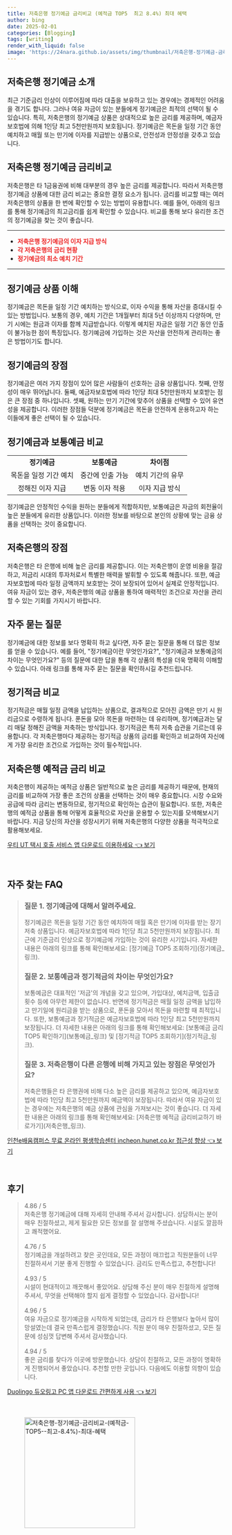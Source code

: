 ```yaml
---
title: 저축은행 정기예금 금리비교 (예적금 TOP5  최고 8.4%) 최대 혜택
author: bing
date: 2025-02-01
categories: [Blogging]
tags: [writing]
render_with_liquid: false
image: 'https://24nara.github.io/assets/img/thumbnail/저축은행-정기예금-금리비교-(예적금-TOP5--최고-8.4%)-최대-혜택.webp'
---
```



<h2 id='저축은행_정기예금_소개'>저축은행 정기예금 소개</h2>

<p>최근 기준금리 인상이 이루어짐에 따라 대출을 보유하고 있는 경우에는 경제적인 어려움을 겪기도 합니다. 그러나 여유 자금이 있는 분들에게 정기예금은 최적의 선택이 될 수 있습니다. 특히, 저축은행의 정기예금 상품은 상대적으로 높은 금리를 제공하며, 예금자보호법에 의해 1인당 최고 5천만원까지 보호됩니다. 정기예금은 목돈을 일정 기간 동안 예치하고 매월 또는 만기에 이자를 지급받는 상품으로, 안전성과 안정성을 갖추고 있습니다.</p>

<h2 id='저축은행_정기예금_금리비교'>저축은행 정기예금 금리비교</h2>

<p>저축은행은 타 1금융권에 비해 대부분의 경우 높은 금리를 제공합니다. 따라서 저축은행 정기예금 상품에 대한 금리 비교는 중요한 결정 요소가 됩니다. 금리를 비교할 때는 여러 저축은행의 상품을 한 번에 확인할 수 있는 방법이 유용합니다. 예를 들어, 아래의 링크를 통해 정기예금의 최고금리를 쉽게 확인할 수 있습니다. 비교를 통해 보다 유리한 조건의 정기예금을 찾는 것이 좋습니다.</p>

<hr />

<ul>
    <li><b><span style="color: #ee2323;">저축은행 정기예금의 이자 지급 방식</span></b></li>
    <li><b><span style="color: #ee2323;">각 저축은행의 금리 현황</span></b></li>
    <li><b><span style="color: #ee2323;">정기예금의 최소 예치 기간</span></b></li>
</ul>

<hr />

<h2 id='정기예금_상품_이해'>정기예금 상품 이해</h2>

<p>정기예금은 목돈을 일정 기간 예치하는 방식으로, 이자 수익을 통해 자산을 증대시킬 수 있는 방법입니다. 보통의 경우, 예치 기간은 1개월부터 최대 5년 이상까지 다양하며, 만기 시에는 원금과 이자를 함께 지급받습니다. 이렇게 예치된 자금은 일정 기간 동안 인출이 불가능한 점이 특징입니다. 정기예금에 가입하는 것은 자산을 안전하게 관리하는 좋은 방법이기도 합니다.</p>

<h2 id='정기예금_장점'>정기예금의 장점</h2>

<p>정기예금은 여러 가지 장점이 있어 많은 사람들이 선호하는 금융 상품입니다. 첫째, 안정성이 매우 뛰어납니다. 둘째, 예금자보호법에 따라 1인당 최대 5천만원까지 보호받는 점은 큰 장점 중 하나입니다. 셋째, 원하는 만기 기간에 맞추어 상품을 선택할 수 있어 유연성을 제공합니다. 이러한 장점들 덕분에 정기예금은 목돈을 안전하게 운용하고자 하는 이들에게 좋은 선택이 될 수 있습니다.</p>

<h2 id='정기예금과_보통예금_비교'>정기예금과 보통예금 비교</h2>

<table>
    <tr>
        <td style="text-align: center; height: 17px;"><b>정기예금</b></td>
        <td style="text-align: center; height: 17px;"><b>보통예금</b></td>
        <td style="text-align: center; height: 17px;"><b>차이점</b></td>
    </tr>
    <tr>
        <td style="text-align: center; height: 17px;">목돈을 일정 기간 예치</td>
        <td style="text-align: center; height: 17px;">중간에 인출 가능</td>
        <td style="text-align: center; height: 17px;">예치 기간의 유무</td>
    </tr>
    <tr>
        <td style="text-align: center; height: 17px;">정해진 이자 지급</td>
        <td style="text-align: center; height: 17px;">변동 이자 적용</td>
        <td style="text-align: center; height: 17px;">이자 지급 방식</td>
    </tr>
</table>

<p>정기예금은 안정적인 수익을 원하는 분들에게 적합하지만, 보통예금은 자금의 회전율이 높은 분들에게 유리한 상품입니다. 이러한 정보를 바탕으로 본인의 상황에 맞는 금융 상품을 선택하는 것이 중요합니다.</p>

<h2 id='저축은행의_장점'>저축은행의 장점</h2>

<p>저축은행은 타 은행에 비해 높은 금리를 제공합니다. 이는 저축은행이 운영 비용을 절감하고, 저금리 시대의 투자처로서 특별한 매력을 발휘할 수 있도록 해줍니다. 또한, 예금자보호법에 따라 일정 금액까지 보호받는 것이 보장되어 있어서 실제로 안정적입니다. 여유 자금이 있는 경우, 저축은행의 예금 상품을 통하여 매력적인 조건으로 자산을 관리할 수 있는 기회를 가지시기 바랍니다.</p>

<h2 id='자주_묻는_질문'>자주 묻는 질문</h2>

<p>정기예금에 대한 정보를 보다 명확히 하고 싶다면, 자주 묻는 질문을 통해 더 많은 정보를 얻을 수 있습니다. 예를 들어, "정기예금이란 무엇인가요?", "정기예금과 보통예금의 차이는 무엇인가요?" 등의 질문에 대한 답을 통해 각 상품의 특성을 더욱 명확히 이해할 수 있습니다. 아래 링크를 통해 자주 묻는 질문을 확인하시길 추천드립니다.</p>

<h2 id='정기적금_비교'>정기적금 비교</h2>

<p>정기적금은 매월 일정 금액을 납입하는 상품으로, 결과적으로 모아진 금액은 만기 시 원리금으로 수령하게 됩니다. 푼돈을 모아 목돈을 마련하는 데 유리하며, 정기예금과는 달리 매달 정해진 금액을 저축하는 방식입니다. 정기적금은 특히 저축 습관을 기르는데 유용합니다. 각 저축은행마다 제공하는 정기적금 상품의 금리를 확인하고 비교하여 자신에게 가장 유리한 조건으로 가입하는 것이 필수적입니다.</p>

<h2 id='저축은행_예적금_비교'>저축은행 예적금 금리 비교</h2>

<p>저축은행이 제공하는 예적금 상품은 일반적으로 높은 금리를 제공하기 때문에, 현재의 금리를 비교하여 가장 좋은 조건의 상품을 선택하는 것이 매우 중요합니다. 시장 수요와 공급에 따라 금리는 변동하므로, 정기적으로 확인하는 습관이 필요합니다. 또한, 저축은행의 예적금 상품을 통해 어떻게 효율적으로 자산을 운용할 수 있는지를 모색해보시기 바랍니다. 지금 당신의 자산을 성장시키기 위해 저축은행의 다양한 상품을 적극적으로 활용해보세요.</p>


<p><a class="click-button" title="우티 UT 택시 호출 서비스 앱 다운로드 이용하세요" href="https://24nara.github.io/posts/%EC%9A%B0%ED%8B%B0-UT-%ED%83%9D%EC%8B%9C-%ED%98%B8%EC%B6%9C-%EC%84%9C%EB%B9%84%EC%8A%A4-%EC%95%B1-%EB%8B%A4%EC%9A%B4%EB%A1%9C%EB%93%9C-%EC%9D%B4%EC%9A%A9%ED%95%98%EC%84%B8%EC%9A%94/" rel="dofollow">우티 UT 택시 호출 서비스 앱 다운로드 이용하세요 👈 보기</a></p><br>
<h2 id='자주_찾는_FAQ'>자주 찾는 FAQ</h2>
<div itemscope="" itemtype="https://schema.org/FAQPage"> 
<blockquote> 
<div itemscope="" itemprop="mainEntity" itemtype="https://schema.org/Question"> 
<h3 itemprop="name">질문 1. 정기예금에 대해서 알려주세요.</h3> 
<div itemscope="" itemprop="acceptedAnswer" itemtype="https://schema.org/Answer"> 
<span itemprop="text"> 
<p>정기예금은 목돈을 일정 기간 동안 예치하여 매월 혹은 만기에 이자를 받는 장기저축 상품입니다. 예금자보호법에 따라 1인당 최고 5천만원까지 보장됩니다. 최근에 기준금리 인상으로 정기예금에 가입하는 것이 유리한 시기입니다. 자세한 내용은 아래의 링크를 통해 확인해보세요: [정기예금 TOP5 조회하기](정기예금_링크).</p> 
</span> 
</div> 
</div> 

<div itemscope="" itemprop="mainEntity" itemtype="https://schema.org/Question"> 
<h3 itemprop="name">질문 2. 보통예금과 정기적금의 차이는 무엇인가요?</h3> 
<div itemscope="" itemprop="acceptedAnswer" itemtype="https://schema.org/Answer"> 
<span itemprop="text"> 
<p>보통예금은 대표적인 '저금'의 개념을 갖고 있으며, 가입대상, 예치금액, 입출금 횟수 등에 아무런 제한이 없습니다. 반면에 정기적금은 매월 일정 금액을 납입하고 만기일에 원리금을 받는 상품으로, 푼돈을 모아서 목돈을 마련할 때 최적입니다. 또한, 보통예금과 정기적금은 예금자보호법에 따라 1인당 최고 5천만원까지 보장됩니다. 더 자세한 내용은 아래의 링크를 통해 확인해보세요: [보통예금 금리 TOP5 확인하기](보통예금_링크) 및 [정기적금 TOP5 조회하기](정기적금_링크).</p> 
</span> 
</div> 
</div> 

<div itemscope="" itemprop="mainEntity" itemtype="https://schema.org/Question"> 
<h3 itemprop="name">질문 3. 저축은행이 다른 은행에 비해 가지고 있는 장점은 무엇인가요?</h3> 
<div itemscope="" itemprop="acceptedAnswer" itemtype="https://schema.org/Answer"> 
<span itemprop="text"> 
<p>저축은행들은 타 은행권에 비해 다소 높은 금리를 제공하고 있으며, 예금자보호법에 따라 1인당 최고 5천만원까지 예금액이 보장됩니다. 따라서 여유 자금이 있는 경우에는 저축은행의 예금 상품에 관심을 가져보시는 것이 좋습니다. 더 자세한 내용은 아래의 링크를 통해 확인해보세요: [저축은행 예적금 금리비교하기 바로가기](저축은행_링크).</p> 
</span> 
</div> 
</div> 

</blockquote> 
</div>
<p><a class="click-button" title="인천e배움캠퍼스 무료 온라인 평생학습센터 incheon.hunet.co.kr 접근성 향상" href="https://24nara.github.io/posts/%EC%9D%B8%EC%B2%9Ce%EB%B0%B0%EC%9B%80%EC%BA%A0%ED%8D%BC%EC%8A%A4-%EB%AC%B4%EB%A3%8C-%EC%98%A8%EB%9D%BC%EC%9D%B8-%ED%8F%89%EC%83%9D%ED%95%99%EC%8A%B5%EC%84%BC%ED%84%B0-incheon.hunet.co.kr-%EC%A0%91%EA%B7%BC%EC%84%B1-%ED%96%A5%EC%83%81/" rel="dofollow">인천e배움캠퍼스 무료 온라인 평생학습센터 incheon.hunet.co.kr 접근성 향상 👈 보기</a></p><br>
<h2 id='후기'>후기</h2>
<div itemscope itemtype="https://schema.org/Product">
  <blockquote>
  <div itemprop="review" itemscope itemtype="https://schema.org/Review">
      <div itemprop="reviewRating" itemscope itemtype="https://schema.org/Rating"> <span itemprop="ratingValue">4.86</span> / <span itemprop="bestRating">5</span> </div>
      <span itemprop="reviewBody">저축은행 정기예금에 대해 자세히 안내해 주셔서 감사합니다. 상담하시는 분이 매우 친절하셨고, 제게 필요한 모든 정보를 잘 설명해 주셨습니다. 시설도 깔끔하고 쾌적했어요.</span>
  </div>
  <br>
  <div itemprop="review" itemscope itemtype="https://schema.org/Review">
      <div itemprop="reviewRating" itemscope itemtype="https://schema.org/Rating"> <span itemprop="ratingValue">4.76</span> / <span itemprop="bestRating">5</span> </div>
      <span itemprop="reviewBody">정기예금을 개설하려고 찾은 곳인데요, 모든 과정이 매끄럽고 직원분들이 너무 친절하셔서 기분 좋게 진행할 수 있었습니다. 금리도 만족스럽고, 추천합니다!</span>
  </div>
  <br>
  <div itemprop="review" itemscope itemtype="https://schema.org/Review">
      <div itemprop="reviewRating" itemscope itemtype="https://schema.org/Rating"> <span itemprop="ratingValue">4.93</span> / <span itemprop="bestRating">5</span> </div>
      <span itemprop="reviewBody">시설이 현대적이고 깨끗해서 좋았어요. 상담해 주신 분이 매우 친절하게 설명해 주셔서, 무엇을 선택해야 할지 쉽게 결정할 수 있었습니다. 감사합니다!</span>
  </div>
  <br>
  <div itemprop="review" itemscope itemtype="https://schema.org/Review">
      <div itemprop="reviewRating" itemscope itemtype="https://schema.org/Rating"> <span itemprop="ratingValue">4.96</span> / <span itemprop="bestRating">5</span> </div>
      <span itemprop="reviewBody">여유 자금으로 정기예금을 시작하게 되었는데, 금리가 타 은행보다 높아서 많이 망설였는데 결국 만족스럽게 결정했습니다. 직원 분이 매우 친절하셨고, 모든 질문에 성심껏 답변해 주셔서 감사했습니다.</span>
  </div>
  <br>
  <div itemprop="review" itemscope itemtype="https://schema.org/Review">
      <div itemprop="reviewRating" itemscope itemtype="https://schema.org/Rating"> <span itemprop="ratingValue">4.94</span> / <span itemprop="bestRating">5</span> </div>
      <span itemprop="reviewBody">좋은 금리를 찾다가 이곳에 방문했습니다. 상담이 친절하고, 모든 과정이 명확하게 진행되어서 좋았습니다. 추천할 만한 곳입니다. 다음에도 이용할 의향이 있습니다.</span>
  </div>
  </blockquote>
</div>
<p><a class="click-button" title="Duolingo 듀오링고 PC 앱 다운로드 간편하게 사용" href="https://24nara.github.io/posts/Duolingo-%EB%93%80%EC%98%A4%EB%A7%81%EA%B3%A0-PC-%EC%95%B1-%EB%8B%A4%EC%9A%B4%EB%A1%9C%EB%93%9C-%EA%B0%84%ED%8E%B8%ED%95%98%EA%B2%8C-%EC%82%AC%EC%9A%A9/" rel="dofollow">Duolingo 듀오링고 PC 앱 다운로드 간편하게 사용 👈 보기</a></p><br>
<figure class="image"><img src="https://24nara.github.io/assets/img/thumbnail/저축은행-정기예금-금리비교-(예적금-TOP5--최고-8.4%)-최대-혜택.webp" alt="저축은행-정기예금-금리비교-(예적금-TOP5--최고-8.4%)-최대-혜택" width="256" height="256"></figure>